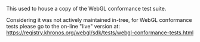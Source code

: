 This used to house a copy of the WebGL conformance test suite.

Considering it was not actively maintained in-tree, for WebGL conformance tests
please go to the on-line "live" version at:
https://registry.khronos.org/webgl/sdk/tests/webgl-conformance-tests.html
